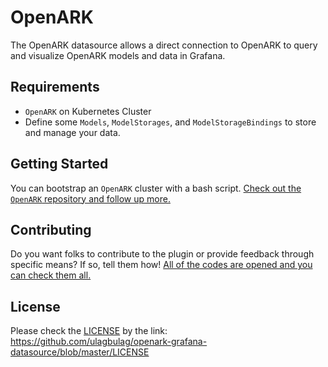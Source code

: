 # OpenARK

The OpenARK datasource allows a direct connection to OpenARK to query and visualize OpenARK models and data in Grafana.

## Requirements

- `OpenARK` on Kubernetes Cluster
- Define some `Models`, `ModelStorages`, and `ModelStorageBindings` to store and manage your data.

## Getting Started

You can bootstrap an `OpenARK` cluster with a bash script.
[Check out the `OpenARK` repository and follow up more.](https://github.com/ulagbulag/OpenARK)

## Contributing

Do you want folks to contribute to the plugin or provide feedback through specific means?
If so, tell them how!
[All of the codes are opened and you can check them all.](https://github.com/ulagbulag/openark-grafana-datasource)

## License

Please check the [LICENSE](https://github.com/ulagbulag/openark-grafana-datasource/blob/master/LICENSE) by the link: https://github.com/ulagbulag/openark-grafana-datasource/blob/master/LICENSE

